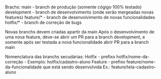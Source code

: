 Brachs:
main - branch de produção (somente cógigo 100% testado)
development - branch de desenvolvimento (onde serão mergeadas novas features)
feature/* - branch de desenvolvimento de novas funcionalidades
hotfix/* - branch de correção de bugs


Novas branchs devem criadas apartir da main
Após o desenvolvimento de uma nova feature, deve-se abrir um PR para a branch development, e somente após ser testada a nova funcionalidade abrir PR para a branch main


Nomenclatura das branchs secudárias:
    Hotfix - prefixo hotfix/nome-da-correção - Exemplo: hotfix/cadastro-aluno
    Feature - prefixo feature/nome-da-funcionalidade que está sendo desenvolvida Ex.: feature/tela-cadastro-aluno
